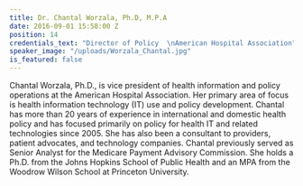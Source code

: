 ```yaml
---
title: Dr. Chantal Worzala, Ph.D, M.P.A
date: 2016-09-01 15:58:00 Z
position: 14
credentials_text: "Director of Policy  \nAmerican Hospital Association"
speaker_image: "/uploads/Worzala_Chantal.jpg"
is_featured: false
---
```


Chantal Worzala, Ph.D., is vice president of health information and policy operations at the American Hospital Association. Her primary area of focus is health information technology (IT) use and policy development. Chantal has more than 20 years of experience in international and domestic health policy and has focused primarily on policy for health IT and related technologies since 2005. She has also been a consultant to providers, patient advocates, and technology companies. Chantal previously served as Senior Analyst for the Medicare Payment Advisory Commission. She holds a Ph.D. from the Johns Hopkins School of Public Health and an MPA from the Woodrow Wilson School at Princeton University.
